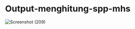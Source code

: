 # Output-menghitung-spp-mhs

![Screenshot (209)](https://user-images.githubusercontent.com/114411272/219823482-0491cf26-e607-4ce4-947c-a75a1beeff63.png)
